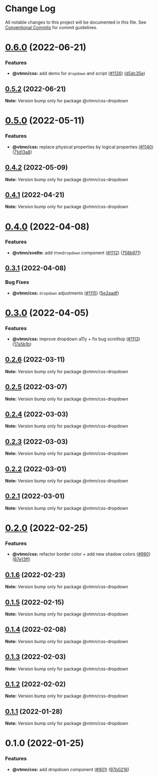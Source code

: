 # Change Log

All notable changes to this project will be documented in this file.
See [Conventional Commits](https://conventionalcommits.org) for commit guidelines.

# [0.6.0](https://github.com/Decathlon/vitamin-web/compare/@vtmn/css-dropdown@0.5.2...@vtmn/css-dropdown@0.6.0) (2022-06-21)


### Features

* **@vtmn/css:** add demo for `dropdown` and script ([#1126](https://github.com/Decathlon/vitamin-web/issues/1126)) ([d5dc35e](https://github.com/Decathlon/vitamin-web/commit/d5dc35e16a2a0da29ece17507b0cec9199fddf46))





## [0.5.2](https://github.com/Decathlon/vitamin-web/compare/@vtmn/css-dropdown@0.5.0...@vtmn/css-dropdown@0.5.2) (2022-06-21)

**Note:** Version bump only for package @vtmn/css-dropdown





# [0.5.0](https://github.com/Decathlon/vitamin-web/compare/@vtmn/css-dropdown@0.4.2...@vtmn/css-dropdown@0.5.0) (2022-05-11)


### Features

* **@vtmn/css:** replace physical properties by logical properties ([#1140](https://github.com/Decathlon/vitamin-web/issues/1140)) ([71d13a8](https://github.com/Decathlon/vitamin-web/commit/71d13a8163fec6e3fc3c29647fbeadf46071b6ee))





## [0.4.2](https://github.com/Decathlon/vitamin-web/compare/@vtmn/css-dropdown@0.4.1...@vtmn/css-dropdown@0.4.2) (2022-05-09)

**Note:** Version bump only for package @vtmn/css-dropdown





## [0.4.1](https://github.com/Decathlon/vitamin-web/compare/@vtmn/css-dropdown@0.4.0...@vtmn/css-dropdown@0.4.1) (2022-04-21)

**Note:** Version bump only for package @vtmn/css-dropdown





# [0.4.0](https://github.com/Decathlon/vitamin-web/compare/@vtmn/css-dropdown@0.3.1...@vtmn/css-dropdown@0.4.0) (2022-04-08)


### Features

* **@vtmn/svelte:** add `VtmnDropdown` component ([#1112](https://github.com/Decathlon/vitamin-web/issues/1112)) ([758b971](https://github.com/Decathlon/vitamin-web/commit/758b971c5154e6fee6f48edde4fef3d3ad613db6))





## [0.3.1](https://github.com/Decathlon/vitamin-web/compare/@vtmn/css-dropdown@0.3.0...@vtmn/css-dropdown@0.3.1) (2022-04-08)


### Bug Fixes

* **@vtmn/css:** `dropdown` adjustments ([#1115](https://github.com/Decathlon/vitamin-web/issues/1115)) ([5e2aadf](https://github.com/Decathlon/vitamin-web/commit/5e2aadf5127e65dc65e143514556b354db628b74))





# [0.3.0](https://github.com/Decathlon/vitamin-web/compare/@vtmn/css-dropdown@0.2.6...@vtmn/css-dropdown@0.3.0) (2022-04-05)


### Features

* **@vtmn/css:** improve dropdown a11y + fix bug scrolltop ([#1113](https://github.com/Decathlon/vitamin-web/issues/1113)) ([17a5b1b](https://github.com/Decathlon/vitamin-web/commit/17a5b1b65741f780d4fa3a3668daddcb426e6fb4))





## [0.2.6](https://github.com/Decathlon/vitamin-web/compare/@vtmn/css-dropdown@0.2.5...@vtmn/css-dropdown@0.2.6) (2022-03-11)

**Note:** Version bump only for package @vtmn/css-dropdown





## [0.2.5](https://github.com/Decathlon/vitamin-web/compare/@vtmn/css-dropdown@0.2.4...@vtmn/css-dropdown@0.2.5) (2022-03-07)

**Note:** Version bump only for package @vtmn/css-dropdown





## [0.2.4](https://github.com/Decathlon/vitamin-web/compare/@vtmn/css-dropdown@0.2.3...@vtmn/css-dropdown@0.2.4) (2022-03-03)

**Note:** Version bump only for package @vtmn/css-dropdown





## [0.2.3](https://github.com/Decathlon/vitamin-web/compare/@vtmn/css-dropdown@0.2.2...@vtmn/css-dropdown@0.2.3) (2022-03-03)

**Note:** Version bump only for package @vtmn/css-dropdown





## [0.2.2](https://github.com/Decathlon/vitamin-web/compare/@vtmn/css-dropdown@0.2.1...@vtmn/css-dropdown@0.2.2) (2022-03-01)

**Note:** Version bump only for package @vtmn/css-dropdown





## [0.2.1](https://github.com/Decathlon/vitamin-web/compare/@vtmn/css-dropdown@0.2.0...@vtmn/css-dropdown@0.2.1) (2022-03-01)

**Note:** Version bump only for package @vtmn/css-dropdown





# [0.2.0](https://github.com/Decathlon/vitamin-web/compare/@vtmn/css-dropdown@0.1.6...@vtmn/css-dropdown@0.2.0) (2022-02-25)


### Features

* **@vtmn/css:** refactor border color + add new shadow colors ([#980](https://github.com/Decathlon/vitamin-web/issues/980)) ([67e13ff](https://github.com/Decathlon/vitamin-web/commit/67e13ff48c922ddea167feea824e9dfdc8b18fec))





## [0.1.6](https://github.com/Decathlon/vitamin-web/compare/@vtmn/css-dropdown@0.1.5...@vtmn/css-dropdown@0.1.6) (2022-02-23)

**Note:** Version bump only for package @vtmn/css-dropdown





## [0.1.5](https://github.com/Decathlon/vitamin-web/compare/@vtmn/css-dropdown@0.1.4...@vtmn/css-dropdown@0.1.5) (2022-02-15)

**Note:** Version bump only for package @vtmn/css-dropdown





## [0.1.4](https://github.com/Decathlon/vitamin-web/compare/@vtmn/css-dropdown@0.1.3...@vtmn/css-dropdown@0.1.4) (2022-02-08)

**Note:** Version bump only for package @vtmn/css-dropdown





## [0.1.3](https://github.com/Decathlon/vitamin-web/compare/@vtmn/css-dropdown@0.1.2...@vtmn/css-dropdown@0.1.3) (2022-02-03)

**Note:** Version bump only for package @vtmn/css-dropdown





## [0.1.2](https://github.com/Decathlon/vitamin-web/compare/@vtmn/css-dropdown@0.1.1...@vtmn/css-dropdown@0.1.2) (2022-02-02)

**Note:** Version bump only for package @vtmn/css-dropdown





## [0.1.1](https://github.com/Decathlon/vitamin-web/compare/@vtmn/css-dropdown@0.1.0...@vtmn/css-dropdown@0.1.1) (2022-01-28)

**Note:** Version bump only for package @vtmn/css-dropdown





# 0.1.0 (2022-01-25)


### Features

* **@vtmn/css:** add dropdown component ([#901](https://github.com/Decathlon/vitamin-web/issues/901)) ([97b0216](https://github.com/Decathlon/vitamin-web/commit/97b021674d25a89a51358ab5f23e07371fdca801))
